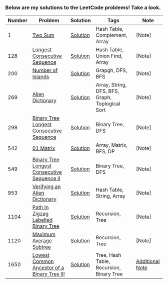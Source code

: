 ### Below are my solutions to the LeetCode problems! Take a look. 
<!-- **Note:** My solutions are in python -->


| **Number**      | **Problem**     |  **Solution**    | **Tags**        |  **Note**   |
| ----------- | ----------- |  ----------- | ----------- | ----------- |
|  1  | [Two Sum](https://leetcode.com/problems/two-sum/)      | [Solution](https://github.com/deepakshi-mittal/leetcode_solutions/blob/main/Solutions/twoSum_1.py)      | Hash Table, Complement, Array | [Note]
|  128  | [Longest Consecutive Sequence](https://leetcode.com/problems/longest-consecutive-sequence/)      | [Solution](https://github.com/deepakshi-mittal/leetcode_solutions/blob/main/Solutions/LongestConsecutiveSequence128.py)      | Hash Table, Union Find, Array | [Note]
|  200  | [Number of Islands](https://leetcode.com/problems/number-of-islands/)      | [Solution](https://github.com/deepakshi-mittal/leetcode_solutions/blob/main/Solutions/200NumberOfIslands.py)      | Grapgh, DFS, BFS | [Note]
|  269  | [Alien Dictionary](https://leetcode.com/problems/alien-dictionary/)      | [Solution](https://github.com/deepakshi-mittal/leetcode_solutions/blob/main/Solutions/AlienDictionary269.py)      | Array, String, DFS, BFS, Graph, Toplogical Sort | [Note]
|  298  | [Binary Tree Longest Consecutive Sequence](https://leetcode.com/problems/binary-tree-longest-consecutive-sequence/)      | [Solution](https://github.com/deepakshi-mittal/leetcode_solutions/blob/main/Solutions/BinaryTreeLongestConsecutiveSequence298.py)      | Binary Tree, DFS | [Note]
|  542  | [01 Matrix](https://leetcode.com/problems/01-matrix/)      | [Solution](https://github.com/deepakshi-mittal/leetcode_solutions/blob/main/Solutions/01-matrix542.py)      | Array, Matrix, BFS, DP | [Note]
|  549  | [Binary Tree Longest Consecutive Sequence II](https://leetcode.com/problems/binary-tree-longest-consecutive-sequence-ii/)      | [Solution](https://github.com/deepakshi-mittal/leetcode_solutions/blob/main/Solutions/BinaryTreeLongestConsecutiveSequenceII_549.py)      | Binary Tree, DFS | [Note]
|  953  | [Verifying an Alien Dictionary](https://leetcode.com/problems/verifying-an-alien-dictionary/)      | [Solution](https://github.com/deepakshi-mittal/leetcode_solutions/blob/main/Solutions/VerifyingAnAlienDictionary953.py)      | Hash Table, String, Array | [Note]
|  1104  | [Path In Zigzag Labelled Binary Tree](https://leetcode.com/problems/path-in-zigzag-labelled-binary-tree/)      | [Solution](https://github.com/deepakshi-mittal/leetcode_solutions/blob/main/Solutions/1104_PathInZigzagLabelledBinaryTree.py)      | Recursion, Tree | [Note]
|  1120  | [Maximum Average Subtree](https://leetcode.com/problems/maximum-average-subtree/)      | [Solution](https://github.com/deepakshi-mittal/leetcode_solutions/blob/main/Solutions/MaximumAverageSubtree1120.py)      | Recursion, Tree | [Note]
|  1650  | [Lowest Common Ancestor of a Binary Tree III](https://leetcode.com/problems/lowest-common-ancestor-of-a-binary-tree-iii/)      | [Solution](https://github.com/deepakshi-mittal/leetcode_solutions/blob/main/Solutions/lowestCommonAncestorBT3_1650.py)      | Tree, Hash Table, Recursion, Binary Tree | [Additional Note](https://github.com/deepakshi-mittal/leetcode_solutions/blob/main/Notes/lowestCommonAncestorBT3_1650Note.txt)
